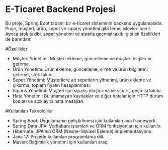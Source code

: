 # E-Ticaret Backend Projesi

Bu proje, Spring Boot tabanlı bir e-ticaret sisteminin backend uygulamasıdır.
Proje, müşteri, ürün, sepet ve sipariş yönetimi gibi temel işlevleri içerir.
Ayrıca stok takibi, sepet yönetimi ve sipariş geçmişi takibi gibi ek özellikleri de barındırır.

#Özellikler

- Müşteri Yönetimi: Müşteri ekleme, güncelleme ve müşteri bilgilerini getirme.
- Ürün Yönetimi: Ürün ekleme, güncelleme, silme ve ürün bilgilerini getirme, stok takibi.
- Sepet Yönetimi: Müşterilere ait sepetlerin yönetimi, ürün ekleme ve çıkarma, toplam fiyatın hesaplanması.
- Sipariş Yönetimi: Müşteri için sipariş oluşturma ve sipariş geçmişi takibi.
- Hata Yönetimi: Bulunamayan kaynaklar ve diğer hatalar için HTTP durum kodları ve açıklayıcı hata mesajları.

#Kullanılan Teknolojiler

- Spring Boot: Uygulamanın geliştirilmesi için kullanılan ana framework.
- Spring Data JPA: Veritabanı işlemleri ve ORM fonksiyonları için kullanılır.
- Hibernate: JPA'nın ORM (Nesne-İlişkisel Eşleme) implementasyonu.
- Java 17: Projede kullanılan programlama dili.
- Maven: Bağımlılık yönetimi için kullanılan araç.
